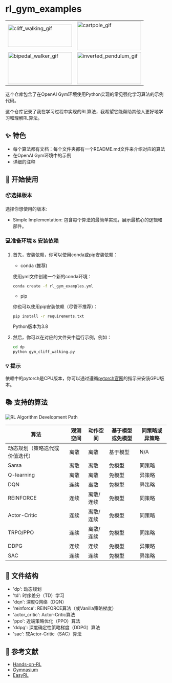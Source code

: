 # rl_gym_examples

<table>
  <tr>
    <td><img src="https://imgur.com/C7jhNYR.gif" width = "200" height = "70" alt="cliff_walking_gif"/></td>
    <td><img src="https://imgur.com/s7uDhFJ.gif" width = "200" height = "90" alt="cartpole_gif"/></td>
  </tr>
  <tr>
    <td><img src="https://imgur.com/Rf580ax.gif" width = "200" height = "100" alt="bipedal_walker_gif"/></td>
    <td><img src="https://imgur.com/QM8PfKs.gif" width = "200" height = "100" alt="inverted_pendulum_gif"/></td>
  </tr>
</table>

这个仓库包含了在OpenAI Gym环境使用Python实现的常见强化学习算法的示例代码。

这个仓库记录了我在学习过程中实现的RL算法，我希望它能帮助其他人更好地学习和理解RL算法。

## :sparkles: 特色

- 每个算法都有文档：每个文件夹都有一个README.md文件来介绍对应的算法
- 在OpenAI Gym环境中的示例
- 详细的注释

## :rocket: 开始使用

### :package:选择版本

选择你想使用的版本:
- Simple Implementation: 包含每个算法的最简单实现，展示最核心的逻辑和部件。

### :computer:准备环境 & 安装依赖

1. 首先，安装依赖，你可以使用conda或pip安装依赖：
    - conda (推荐)

    使用yml文件创建一个新的conda环境：
    ```Bash
    conda create -f rl_gym_examples.yml
    ```
    - pip

    你也可以使用pip安装依赖（尽管不推荐）：
    ```Bash
    pip install -r requirements.txt
    ```
    Python版本为3.8

2. 然后，你可以在对应的文件夹中运行示例，例如：
    ```Bash
    cd dp
    python gym_cliff_walking.py
    ```

### :bulb: 提示

依赖中的pytorch是CPU版本，你可以通过遵循[pytorch官网](https://pytorch.org/get-started/locally/)的指示来安装GPU版本。

## :books: 支持的算法

![RL Algorithm Development Path](https://i.imgur.com/Szbxpri.png) 

| 算法 | 观测空间 | 动作空间 | 基于模型或免模型 | 同策略或异策略 |
| --- | --- | --- | --- | --- |
| 动态规划（策略迭代或价值迭代） | 离散 | 离散 | 基于模型 | N/A |
| Sarsa | 离散 | 离散 | 免模型 | 同策略 |
| Q-learning | 离散 | 离散 | 免模型 | 异策略 |
| DQN | 连续 | 离散 | 免模型 | 异策略 |
| REINFORCE | 连续 | 离散/连续 | 免模型 | 同策略 |
| Actor-Critic | 连续 | 离散/连续 | 免模型 | 同策略 |
| TRPO/PPO | 连续 | 离散/连续 | 免模型 | 同策略 |
| DDPG | 连续 | 连续 | 免模型 | 异策略 |
| SAC | 连续 | 连续 | 免模型 | 异策略 |

## :file_folder: 文件结构

- 'dp': 动态规划
- 'td': 时序差分（TD）学习
- 'dqn': 深度Q网络（DQN）
- 'reinforce': REINFORCE算法（或Vanilla策略梯度）
- 'actor_critic': Actor-Critic算法
- 'ppo': 近端策略优化（PPO）算法
- 'ddpg': 深度确定性策略梯度（DDPG）算法
- 'sac': 软Actor-Critic（SAC）算法

## :memo: 参考文献

- [Hands-on-RL](https://github.com/boyu-ai/Hands-on-RL) 
- [Gymnasium](https://gymnasium.farama.org/) 
- [EasyRL](https://datawhalechina.github.io/easy-rl/#/) 